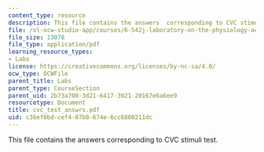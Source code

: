 ```yaml
---
content_type: resource
description: This file contains the answers  corresponding to CVC stimuli test.
file: /ol-ocw-studio-app/courses/6-542j-laboratory-on-the-physiology-acoustics-and-perception-of-speech-fall-2005/c36ef0bdcef407b0674e6cc6860211dc_cvc_test_answrs.pdf
file_size: 13078
file_type: application/pdf
learning_resource_types:
- Labs
license: https://creativecommons.org/licenses/by-nc-sa/4.0/
ocw_type: OCWFile
parent_title: Labs
parent_type: CourseSection
parent_uid: 2b73a700-3d21-6417-3921-20167e6a6ee9
resourcetype: Document
title: cvc_test_answrs.pdf
uid: c36ef0bd-cef4-07b0-674e-6cc6860211dc
---
```

This file contains the answers  corresponding to CVC stimuli test.